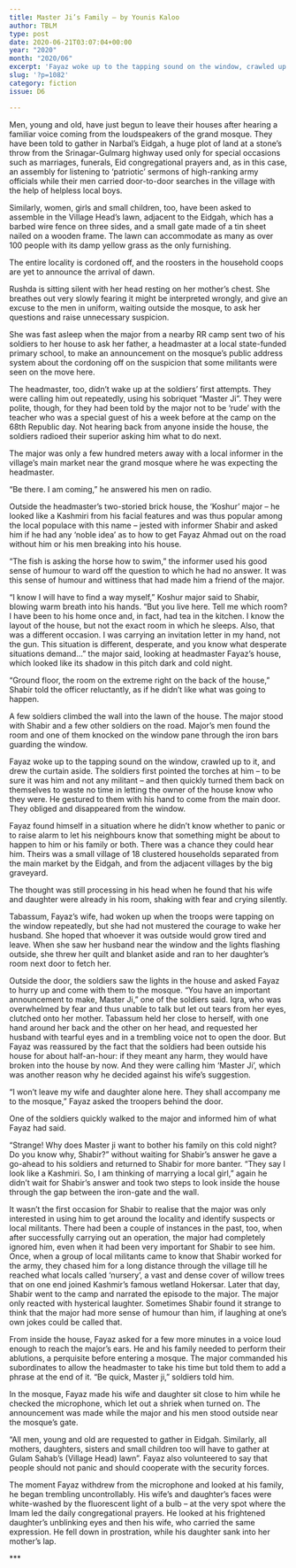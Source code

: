 ```yaml
---
title: Master Ji’s Family – by Younis Kaloo
author: TBLM
type: post
date: 2020-06-21T03:07:04+00:00
year: "2020"
month: "2020/06"
excerpt: 'Fayaz woke up to the tapping sound on the window, crawled up to it, and drew the curtain aside. The soldiers first pointed the torches at him - to be sure it was him and not any militant - and then quickly turned them back on themselves to waste no time in letting the owner of the house know who they were.'
slug: '?p=1082'
category: fiction
issue: D6

---
```

Men, young and old, have just begun to leave their houses after hearing a familiar voice coming from the loudspeakers of the grand mosque. They have been told to gather in Narbal&#8217;s Eidgah, a huge plot of land at a stone’s throw from the Srinagar-Gulmarg highway used only for special occasions such as marriages, funerals, Eid congregational prayers and, as in this case, an assembly for listening to ‘patriotic’ sermons of high-ranking army officials while their men carried door-to-door searches in the village with the help of helpless local boys.

Similarly, women, girls and small children, too, have been asked to assemble in the Village Head’s lawn, adjacent to the Eidgah, which has a barbed wire fence on three sides, and a small gate made of a tin sheet nailed on a wooden frame. The lawn can accommodate as many as over 100 people with its damp yellow grass as the only furnishing.

The entire locality is cordoned off, and the roosters in the household coops are yet to announce the arrival of dawn.

Rushda is sitting silent with her head resting on her mother’s chest. She breathes out very slowly fearing it might be interpreted wrongly, and give an excuse to the men in uniform, waiting outside the mosque, to ask her questions and raise unnecessary suspicion.

She was fast asleep when the major from a nearby RR camp sent two of his soldiers to her house to ask her father, a headmaster at a local state-funded primary school, to make an announcement on the mosque&#8217;s public address system about the cordoning off on the suspicion that some militants were seen on the move here.

The headmaster, too, didn&#8217;t wake up at the soldiers’ first attempts. They were calling him out repeatedly, using his sobriquet &#8220;Master Ji”. They were polite, though, for they had been told by the major not to be ‘rude’ with the teacher who was a special guest of his a week before at the camp on the 68th Republic day. Not hearing back from anyone inside the house, the soldiers radioed their superior asking him what to do next.

The major was only a few hundred meters away with a local informer in the village’s main market near the grand mosque where he was expecting the headmaster.

“Be there. I am coming,” he answered his men on radio.

Outside the headmaster’s two-storied brick house, the ‘Koshur’ major – he looked like a Kashmiri from his facial features and was thus popular among the local populace with this name – jested with informer Shabir and asked him if he had any ‘noble idea’ as to how to get Fayaz Ahmad out on the road without him or his men breaking into his house.

“The fish is asking the horse how to swim,” the informer used his good sense of humour to ward off the question to which he had no answer. It was this sense of humour and wittiness that had made him a friend of the major.

“I know I will have to find a way myself,” Koshur major said to Shabir, blowing warm breath into his hands. “But you live here. Tell me which room? I have been to his home once and, in fact, had tea in the kitchen. I know the layout of the house, but not the exact room in which he sleeps. Also, that was a different occasion. I was carrying an invitation letter in my hand, not the gun. This situation is different, desperate, and you know what desperate situations demand&#8230;” the major said, looking at headmaster Fayaz’s house, which looked like its shadow in this pitch dark and cold night.

&#8220;Ground floor, the room on the extreme right on the back of the house,&#8221; Shabir told the officer reluctantly, as if he didn’t like what was going to happen.

A few soldiers climbed the wall into the lawn of the house. The major stood with Shabir and a few other soldiers on the road. Major’s men found the room and one of them knocked on the window pane through the iron bars guarding the window.

Fayaz woke up to the tapping sound on the window, crawled up to it, and drew the curtain aside. The soldiers first pointed the torches at him &#8211; to be sure it was him and not any militant &#8211; and then quickly turned them back on themselves to waste no time in letting the owner of the house know who they were. He gestured to them with his hand to come from the main door. They obliged and disappeared from the window.

Fayaz found himself in a situation where he didn’t know whether to panic or to raise alarm to let his neighbours know that something might be about to happen to him or his family or both. There was a chance they could hear him. Theirs was a small village of 18 clustered households separated from the main market by the Eidgah, and from the adjacent villages by the big graveyard.

The thought was still processing in his head when he found that his wife and daughter were already in his room, shaking with fear and crying silently.

Tabassum, Fayaz’s wife, had woken up when the troops were tapping on the window repeatedly, but she had not mustered the courage to wake her husband. She hoped that whoever it was outside would grow tired and leave. When she saw her husband near the window and the lights flashing outside, she threw her quilt and blanket aside and ran to her daughter’s room next door to fetch her.

Outside the door, the soldiers saw the lights in the house and asked Fayaz to hurry up and come with them to the mosque. “You have an important announcement to make, Master Ji,” one of the soldiers said. Iqra, who was overwhelmed by fear and thus unable to talk but let out tears from her eyes, clutched onto her mother. Tabassum held her close to herself, with one hand around her back and the other on her head, and requested her husband with tearful eyes and in a trembling voice not to open the door. But Fayaz was reassured by the fact that the soldiers had been outside his house for about half-an-hour: if they meant any harm, they would have broken into the house by now. And they were calling him ‘Master Ji’, which was another reason why he decided against his wife’s suggestion.

“I won’t leave my wife and daughter alone here. They shall accompany me to the mosque,” Fayaz asked the troopers behind the door.

One of the soldiers quickly walked to the major and informed him of what Fayaz had said.

“Strange! Why does Master ji want to bother his family on this cold night? Do you know why, Shabir?” without waiting for Shabir’s answer he gave a go-ahead to his soldiers and returned to Shabir for more banter. “They say I look like a Kashmiri. So, I am thinking of marrying a local girl,” again he didn’t wait for Shabir’s answer and took two steps to look inside the house through the gap between the iron-gate and the wall.

It wasn’t the first occasion for Shabir to realise that the major was only interested in using him to get around the locality and identify suspects or local militants. There had been a couple of instances in the past, too, when after successfully carrying out an operation, the major had completely ignored him, even when it had been very important for Shabir to see him. Once, when a group of local militants came to know that Shabir worked for the army, they chased him for a long distance through the village till he reached what locals called ‘nursery’, a vast and dense cover of willow trees that on one end joined Kashmir’s famous wetland Hokersar. Later that day, Shabir went to the camp and narrated the episode to the major. The major only reacted with hysterical laughter. Sometimes Shabir found it strange to think that the major had more sense of humour than him, if laughing at one’s own jokes could be called that.

From inside the house, Fayaz asked for a few more minutes in a voice loud enough to reach the major’s ears. He and his family needed to perform their ablutions, a perquisite before entering a mosque. The major commanded his subordinates to allow the headmaster to take his time but told them to add a phrase at the end of it. “Be quick, Master ji,” soldiers told him.

In the mosque, Fayaz made his wife and daughter sit close to him while he checked the microphone, which let out a shriek when turned on. The announcement was made while the major and his men stood outside near the mosque’s gate.

“All men, young and old are requested to gather in Eidgah. Similarly, all mothers, daughters, sisters and small children too will have to gather at Gulam Sahab&#8217;s (Village Head) lawn”. Fayaz also volunteered to say that people should not panic and should cooperate with the security forces.

The moment Fayaz withdrew from the microphone and looked at his family, he began trembling uncontrollably. His wife’s and daughter’s faces were white-washed by the fluorescent light of a bulb &#8211; at the very spot where the Imam led the daily congregational prayers. He looked at his frightened daughter’s unblinking eyes and then his wife, who carried the same expression. He fell down in prostration, while his daughter sank into her mother’s lap.

\***
